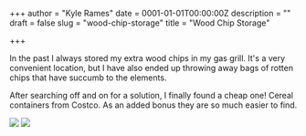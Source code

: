 +++
author = "Kyle Rames"
date = 0001-01-01T00:00:00Z
description = ""
draft = false
slug = "wood-chip-storage"
title = "Wood Chip Storage"

+++

In the past I always stored my extra wood chips in my gas grill. It's a very convenient location, but I have also ended up throwing away bags of rotten chips that have succumb to the elements.

After searching off and on for a solution, I finally found a cheap one! Cereal containers from Costco. As an added bonus they are so much easier to find.

![](/content/images/2015/07/IMG_7591.jpg)
![](/content/images/2015/07/IMG_7600.jpg)
